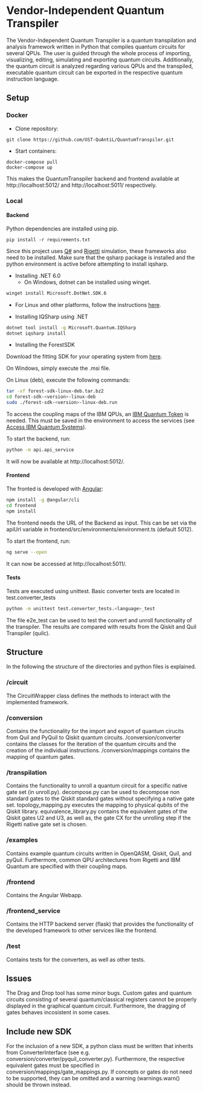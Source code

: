 # Vendor-Independent Quantum Transpiler

The Vendor-Independent Quantum Transpiler is a quantum transpilation and analysis framework written in Python that compiles quantum circuits for several QPUs. The user is guided through the whole process of importing, visualizing, editing, simulating and exporting quantum circuits. Additionally, the quantum circuit is analyzed regarding various QPUs and the transpiled, executable quantum circuit can be exported in the respective quantum instruction language. 

## Setup

### Docker

* Clone repository:
```
git clone https://github.com/UST-QuAntiL/QuantumTranspiler.git
```
* Start containers:
```
docker-compose pull
docker-compose up
```

This makes the QuantumTranspiler backend and frontend available at http://localhost:5012/ and http://localhost:5011/ respectively.

### Local

#### Backend
Python dependencies are installed using pip.
```
pip install -r requirements.txt
```


Since this project uses [Q#](https://learn.microsoft.com/en-us/azure/quantum/install-python-qdk?tabs=tabid-conda) and [Rigetti](https://pyquil-docs.rigetti.com/en/stable/start.html) simulation, these frameworks also need to be installed.
Make sure that the qsharp package is installed and the python environment is active before attempting to install iqsharp.
* Installing .NET 6.0  
  * On Windows, dotnet can be installed using winget.
```bash
winget install Microsoft.DotNet.SDK.6
```
  * For Linux and other platforms, follow the instructions [here](https://dotnet.microsoft.com/en-us/download/dotnet/6.0).

* Installing IQSharp using .NET
```bash
dotnet tool install -g Microsoft.Quantum.IQSharp
dotnet iqsharp install
```

* Installing the ForestSDK

Download the fitting SDK for your operating system from [here](https://qcs.rigetti.com/sdk-downloads).

On Windows, simply execute the .msi file.

On Linux (deb), execute the following commands:
```bash
tar -xf forest-sdk-linux-deb.tar.bz2
cd forest-sdk-<version>-linux-deb
sudo ./forest-sdk-<version>-linux-deb.run
```
To access the coupling maps of the IBM QPUs, an [IBM Quantum Token](https://quantum-computing.ibm.com/account) is needed. This must be saved in the environment to access the services (see [Access IBM Quantum Systems](https://qiskit.org/documentation/install.html#install-access-ibm-q-devices-label)).

To start the backend, run:
```bash
python -m api.api_service
```
It will now be available at http://localhost:5012/.
#### Frontend
The fronted is developed with [Angular](https://angular.io/):
 ```bash
npm install -g @angular/cli
cd frontend
npm install
```
The frontend needs the URL of the Backend as input. This can be set via the apiUrl variable in frontend/src/environments/environment.ts (default 5012).

To start the frontend, run:
```bash
ng serve --open
```
It can now be accessed at http://localhost:5011/. 
#### Tests
Tests are executed using unittest.
Basic converter tests are located in test.converter_tests
```bash 
python -m unittest test.converter_tests.<language>_test
```

The file e2e_test can be used to test the convert and unroll functionality of the transpiler. The results are compared with results from the Qiskit and Quil Transpiler (quilc).

## Structure
In the following the structure of the directories and python files is explained.

### /circuit
The CircuitWrapper class defines the methods to interact with the implemented framework.

### /conversion
Contains the functionality for the import and export of quantum cirucits from Quil and PyQuil to Qiskit quantum circuits. /conversion/converter contains the classes for the iteration of the quantum circuits and the creation of the individual instructions. /conversion/mappings contains the mapping of quantum gates.

### /transpilation 
Contains the functionality to unroll a quantum circuit for a specific native gate set (in unroll.py). decompose.py can be used to decompose non standard gates to the Qiskit standard gates without specifying a native gate set. topology_mapping.py executes the mapping to physical qubits of the Qiskit library. equivalence_library.py contains the equivalent gates of the Qiskit gates U2 and U3, as well as, the gate CX for the unrolling step if the Rigetti native gate set is chosen.

### /examples
Contains example quantum circuits written in OpenQASM, Qiskit, Quil, and pyQuil. Furthermore, common QPU architectures from Rigetti and IBM Quantum are specified with their coupling maps.

### /frontend
Contains the Angular Webapp.

### /frontend_service
Contains the HTTP backend server (flask) that provides the functionality of the developed framework to other services like the frontend.

### /test
Contains tests for the converters, as well as other tests.

## Issues
The Drag and Drop tool has some minor bugs. Custom gates and quantum circuits consisting of several quantum/classical registers cannot be properly displayed in the graphical quantum circuit. Furthermore, the dragging of gates behaves incosistent in some cases.

## Include new SDK
For the inclusion of a new SDK, a python class must be written that inherits from ConverterInterface (see e.g. conversion/converter/pyquil_converter.py). Furthermore, the respective equivalent gates must be specified in conversion/mappings/gate_mappings.py. If concepts or gates do not need to be supported, they can be omitted and a warning (warnings.warn() should be thrown instead.
